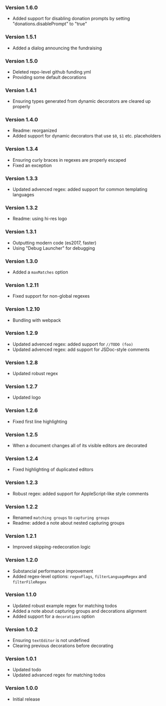 ### Version 1.6.0
- Added support for disabling donation prompts by setting "donations.disablePrompt" to "true"

### Version 1.5.1
- Added a dialog announcing the fundraising

### Version 1.5.0
- Deleted repo-level github funding.yml
- Providing some default decorations

### Version 1.4.1
- Ensuring types generated from dynamic decorators are cleared up properly

### Version 1.4.0
- Readme: reorganized
- Added support for dynamic decorators that use `$0`, `$1` etc. placeholders

### Version 1.3.4
- Ensuring curly braces in regexes are properly escaped
- Fixed an exception

### Version 1.3.3
- Updated advenced regex: added support for common templating languages

### Version 1.3.2
- Readme: using hi-res logo

### Version 1.3.1
- Outputting modern code (es2017, faster)
- Using "Debug Launcher" for debugging

### Version 1.3.0
- Added a `maxMatches` option

### Version 1.2.11
- Fixed support for non-global regexes

### Version 1.2.10
- Bundling with webpack

### Version 1.2.9
- Updated advenced regex: added support for `//TODO (foo)`
- Updated advenced regex: add support for JSDoc-style comments

### Version 1.2.8
- Updated robust regex

### Version 1.2.7
- Updated logo

### Version 1.2.6
- Fixed first line highlighting

### Version 1.2.5
- When a document changes all of its visible editors are decorated

### Version 1.2.4
- Fixed highlighting of duplicated editors

### Version 1.2.3
- Robust regex: added support for AppleScript-like style comments

### Version 1.2.2
- Renamed `matching groups` to `capturing groups`
- Readme: added a note about nested capturing groups

### Version 1.2.1
- Improved skipping-redecoration logic

### Version 1.2.0
- Substancial performance improvement
- Added regex-level options: `regexFlags`, `filterLanguageRegex` and `filterFileRegex`

### Version 1.1.0
- Updated robust example regex for matching todos
- Added a note about capturing groups and decorations alignment
- Added support for a `decorations` option

### Version 1.0.2
- Ensuring `textEditor` is not undefined
- Clearing previous decorations before decorating

### Version 1.0.1
- Updated todo
- Updated advanced regex for matching todos

### Version 1.0.0
- Initial release
